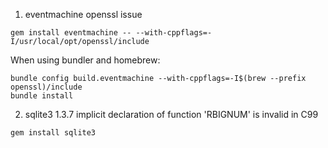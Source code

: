 1. eventmachine openssl issue
```shell
gem install eventmachine -- --with-cppflags=-I/usr/local/opt/openssl/include 
```

When using bundler and homebrew:
```shell
bundle config build.eventmachine --with-cppflags=-I$(brew --prefix openssl)/include
bundle install
```

2. sqlite3 1.3.7 implicit declaration of function 'RBIGNUM' is invalid in C99

```shell
gem install sqlite3
```
